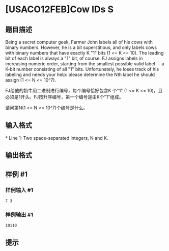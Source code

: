 # [USACO12FEB]Cow IDs S

## 题目描述

Being a secret computer geek, Farmer John labels all of his cows with binary numbers.  However, he is a bit superstitious, and only labels cows with binary numbers that have exactly K "1" bits (1 <= K <= 10).  The leading bit of each label is always a "1" bit, of course.  FJ assigns labels in increasing numeric order, starting from the smallest possible valid label -- a K-bit number consisting of all "1" bits.  Unfortunately, he loses track of his labeling and needs your help: please determine the Nth label he should assign (1 <= N <= 10^7).

FJ给他的奶牛用二进制进行编号，每个编号恰好包含K 个"1"  (1 <= K <= 10)，且必须是1开头。FJ按升序编号，第一个编号是由K个"1"组成。


请问第N(1 <= N <= 10^7)个编号是什么。


## 输入格式

\* Line 1: Two space-separated integers, N and K.


## 输出格式



## 样例 #1

### 样例输入 #1
```
7 3
```

### 样例输出 #1

```
10110
```

## 提示


